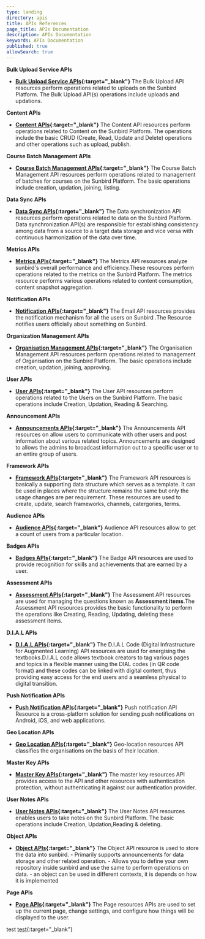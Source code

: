 ```yaml
---
type: landing
directory: apis
title: APIs References
page_title: APIs Documentation
description: APIs Documentation
keywords: APIs Documentation
published: true
allowSearch: true
---
```



**Bulk Upload Service APIs**

- **[Bulk Upload Service APIs](apis/bulkupload/){:target="_blank"}** The Bulk Upload API resources perform operations related to uploads on the Sunbird Platform. The Bulk Upload API(s) operations include uploads and updations.

**Content APIs**

- **[Content APIs](apis/content/){:target="_blank"}** The Content API resources perform operations related to Content on the Sunbird Platform. The operations include the basic CRUD (Create, Read, Update and Delete) operations and other operations such as upload, publish.

**Course Batch Management APIs**

- **[Course Batch Management APIs](apis/coursebatchmanapi/){:target="_blank"}** The Course Batch Management API resources perform operations related to management of batches for courses on the Sunbird Platform. The basic operations include creation, updation, joining, listing.

**Data Sync APIs**

- **[Data Sync APIs](apis/datasyncapi/){:target="_blank"}** The Data synchronization API resources perform operations related to data on the Sunbird Platform. Data synchronization API(s) are responsible for establishing consistency among data from a source to a target data storage and vice versa with continuous harmonization of the data over time.

**Metrics APIs**

- **[Metrics APIs](apis/metricsapi/){:target="_blank"}** The Metrics API resources analyze sunbird's overall performance and efficiency.These resources perform operations related to the metrics on the Sunbird Platform. The metrics resource performs various operations related to content consumption, content snapshot aggregation.

**Notification APIs**

- **[Notification APIs](apis/notificationapi/){:target="_blank"}** The Email API resources provides the notification mechanism for all the users on Sunbird .The Resource notifies users officially about something on Sunbird.

**Organization Management APIs**

- **[Organisation Management APIs](apis/orgapi/){:target="_blank"}** The Organisation Management API resources perform operations related to management of Organisation on the Sunbird Platform. The basic operations include creation, updation, joining, approving.

**User APIs**

- **[User APIs](apis/userapi/){:target="_blank"}** The User API resources perform operations related to the Users on the Sunbird Platform. The basic operations include Creation, Updation, Reading & Searching.

**Announcement APIs**

- **[Announcements APIs](apis/announcements/){:target="_blank"}** The Announcements API resources on allow users to communicate with other users and post information about various related topics. Announcements are designed to allows the admins to broadcast information out to a specific user or to an entire group of users.

**Framework APIs**

- **[Framework APIs](apis/framework/){:target="_blank"}** The Framework API resources is basically a supporting data structure which serves as a template. It can be used in places where the structure remains the same but only the usage changes are per requirement. These resources are used to create, update, search frameworks, channels, catergories, terms.

**Audience APIs**

- **[Audience APIs](apis/audienceapi/){:target="_blank"}** Audience API resources allow to get a count of users from a particular location.

**Badges APIs**

- **[Badges APIs](apis/badgesapi/){:target="_blank"}** The Badge API resources are used to provide recognition for skills and achievements that are earned by a user.

**Assessment APIs**

- **[Assessment APIs](apis/assessmentapi/){:target="_blank"}** The Assessment API resources are used for managing the questions known as **Assessment items**.The Assessment API resources provides the basic functionality to perform the operations like Creating, Reading,  Updating, deleting these assessment items. 

**D.I.A.L APIs**

- **[D.I.A.L APIs](apis/dialapi/){:target="_blank"}** The D.I.A.L Code (Digital Infrastructure for Augmented Learning) API resources are used for energising the textbooks.D.I.A.L code allows textbook creators to tag various pages and topics in a flexible manner using the DIAL codes (in QR code format) and these codes can be linked with digital content, thus providing easy access for the end users and a seamless physical to digital transition.

**Push Notification APIs**

- **[Push Notification APIs](apis/firebasecloudmessagingapi/){:target="_blank"}**  Push notification API Resource is a cross-platform solution for sending push notifications on Android, iOS, and web applications.

**Geo Location APIs**

- **[Geo Location APIs](apis/geolocationapi/){:target="_blank"}** Geo-location resources API classifies the organisations on the basis of their location.

**Master Key APIs**

- **[Master Key APIs](apis/masterkeyapi/){:target="_blank"}** The master key resources API provides access to the API and other resources with authentication protection, without authenticating it against our authentication provider.

**User Notes APIs**

- **[User Notes APIs](apis/noteapi/){:target="_blank"}** The User Notes API resources enables users to take notes on the Sunbird Platform. The basic operations include Creation, Updation,Reading & deleting.

**Object APIs**

- **[Object APIs](apis/objectapi/){:target="_blank"}** The Object API resource is used to store the data into sunbird.
      - Primarily supports announcements for data storage and other related operation.
      - Allows you to define your own repository inside sunbird and use the same to perform operations on data.
      - an object can be used in different contexts, it is depends on how it is implemented
      
**Page APIs**
 
 - **[Page APIs](apis/pagesapi/){:target="_blank"}** The Page resources APIs are used to set up the current page, change settings, and configure how things will be displayed to the user. 
 
 test
 [test](apis/test/mainfiles/createorg/){:target="_blank"}
